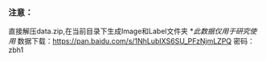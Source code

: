 ### 注意：
直接解压data.zip,在当前目录下生成Image和Label文件夹
**此数据仅用于研究使用*
数据下载：https://pan.baidu.com/s/1NhLubIXS6SU_PFzNjmLZPQ 密码：zbh1
